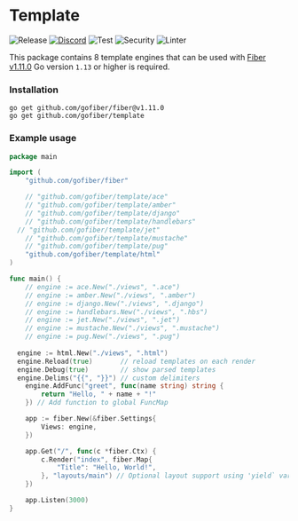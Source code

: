 # Template

![Release](https://img.shields.io/github/release/gofiber/template.svg)
[![Discord](https://img.shields.io/badge/discord-join%20channel-7289DA)](https://gofiber.io/discord)
![Test](https://github.com/gofiber/template/workflows/Test/badge.svg)
![Security](https://github.com/gofiber/template/workflows/Security/badge.svg)
![Linter](https://github.com/gofiber/template/workflows/Linter/badge.svg)

This package contains 8 template engines that can be used with [Fiber v1.11.0](https://github.com/gofiber/fiber)
Go version `1.13` or higher is required.

### Installation
```
go get github.com/gofiber/fiber@v1.11.0
go get github.com/gofiber/template
```

### Example usage
```go
package main

import (
	"github.com/gofiber/fiber"

	// "github.com/gofiber/template/ace"
	// "github.com/gofiber/template/amber"
	// "github.com/gofiber/template/django"
	// "github.com/gofiber/template/handlebars"
  // "github.com/gofiber/template/jet"
	// "github.com/gofiber/template/mustache"
	// "github.com/gofiber/template/pug"
	"github.com/gofiber/template/html"
)

func main() {
	// engine := ace.New("./views", ".ace")
	// engine := amber.New("./views", ".amber")
	// engine := django.New("./views", ".django")
	// engine := handlebars.New("./views", ".hbs")
	// engine := jet.New("./views", ".jet")
	// engine := mustache.New("./views", ".mustache")
	// engine := pug.New("./views", ".pug")
  
  engine := html.New("./views", ".html")
  engine.Reload(true)       // reload templates on each render
  engine.Debug(true)        // show parsed templates
  engine.Delims("{{", "}}") // custom delimiters
	engine.AddFunc("greet", func(name string) string {
		return "Hello, " + name + "!"
	}) // Add function to global FuncMap

	app := fiber.New(&fiber.Settings{
		Views: engine,
	})

	app.Get("/", func(c *fiber.Ctx) {
		c.Render("index", fiber.Map{
			"Title": "Hello, World!",
		}, "layouts/main") // Optional layout support using 'yield` variable
	})

	app.Listen(3000)
}

```
